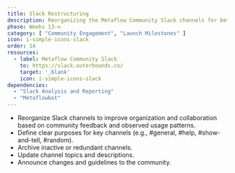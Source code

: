 ```yaml
---
title: Slack Restructuring
description: Reorganizing the Metaflow Community Slack channels for better organization and collaboration.
phase: Weeks 13-∞
category: [ "Community Engagement", "Launch Milestones" ]
icon: i-simple-icons-slack
order: 14
resources:
  - label: Metaflow Community Slack
    to: https://slack.outerbounds.co/
    target: '_blank'
    icon: i-simple-icons-slack
dependencies:
  - "Slack Analysis and Reporting"
  - "Metaflowbot"
---
```


- Reorganize Slack channels to improve organization and collaboration based on community feedback and observed usage
  patterns.
- Define clear purposes for key channels (e.g., #general, #help, #show-and-tell, #random).
- Archive inactive or redundant channels.
- Update channel topics and descriptions.
- Announce changes and guidelines to the community.
